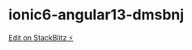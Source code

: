 # ionic6-angular13-dmsbnj

[Edit on StackBlitz ⚡️](https://stackblitz.com/edit/ionic6-angular13-dmsbnj)